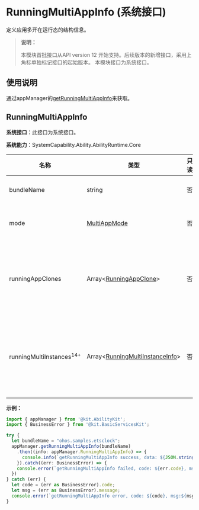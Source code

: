 # RunningMultiAppInfo (系统接口)

<!--Kit: Ability Kit-->
<!--Subsystem: Ability-->
<!--Owner: @wendel-->
<!--Designer: @wendel-->
<!--Tester: @lixueqing513-->
<!--Adviser: @huipeizi-->

定义应用多开在运行态的结构信息。

> **说明：**
> 
> 本模块首批接口从API version 12 开始支持。后续版本的新增接口，采用上角标单独标记接口的起始版本。
> 本模块接口为系统接口。

## 使用说明

通过appManager的[getRunningMultiAppInfo](js-apis-app-ability-appManager-sys.md#appmanagergetrunningmultiappinfo12)来获取。

## RunningMultiAppInfo

**系统接口**：此接口为系统接口。

**系统能力**：SystemCapability.Ability.AbilityRuntime.Core

| 名称                      | 类型   | 只读  | 可选  | 说明       |
| ------------------------- | ------ | ---- | ---- | --------- |
| bundleName | string | 否  | 否  | 应用的包名。 |
| mode | [MultiAppMode](js-apis-inner-application-multiAppMode-sys.md) | 否  | 否  | 应用多开模式。 |
| runningAppClones | Array<[RunningAppClone](js-apis-inner-application-runningAppClone-sys.md)> | 否  | 是  | 特定包名在运行态的分身应用信息。 |
| runningMultiInstances<sup>14+</sup> | Array<[RunningMultiInstanceInfo](js-apis-inner-application-runningMultiInstanceInfo-sys.md)> | 否  | 是  | 特定包名在运行态的多实例应用信息。 |

**示例：**

```ts
import { appManager } from '@kit.AbilityKit';
import { BusinessError } from '@kit.BasicServicesKit';

try {
  let bundleName = "ohos.samples.etsclock";
  appManager.getRunningMultiAppInfo(bundleName)
    .then((info: appManager.RunningMultiAppInfo) => {
      console.info(`getRunningMultiAppInfo success, data: ${JSON.stringify(info)}`);
    }).catch((err: BusinessError) => {
    console.error(`getRunningMultiAppInfo failed, code: ${err.code}, msg:${err.message}`);
  })
} catch (err) {
  let code = (err as BusinessError).code;
  let msg = (err as BusinessError).message;
  console.error(`getRunningMultiAppInfo error, code: ${code}, msg:${msg}`);
}
```
